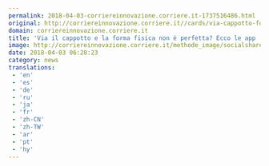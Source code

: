 ```yaml
---
permalink: 2018-04-03-corriereinnovazione.corriere.it-1737516486.html
original: http://corriereinnovazione.corriere.it//cards/via-cappotto-forma-fisica-non-perfetta-ecco-ultime-app-una-dieta-intelligente-senza-rinunce/guida-schermo_principale.shtml
domain: corriereinnovazione.corriere.it
title: 'Via il cappotto e la forma fisica non è perfetta? Ecco le app  per diete intelligenti'
image: http://corriereinnovazione.corriere.it/methode_image/socialshare/2018/03/28/3ae70a5c-341d-11e8-a1e2-51062e133ddb.jpg
date: 2018-04-03 06:28:23
category: news
translations: 
 - 'en'
 - 'es'
 - 'de'
 - 'ru'
 - 'ja'
 - 'fr'
 - 'zh-CN'
 - 'zh-TW'
 - 'ar'
 - 'pt'
 - 'hy'
---
```


